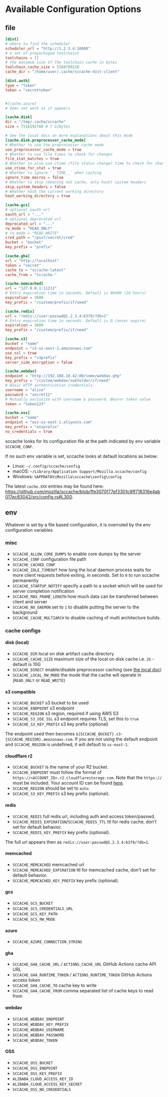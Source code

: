 # Available Configuration Options

## file

```toml
[dist]
# where to find the scheduler
scheduler_url = "http://1.2.3.4:10600"
# a set of prepackaged toolchains
toolchains = []
# the maximum size of the toolchain cache in bytes
toolchain_cache_size = 5368709120
cache_dir = "/home/user/.cache/sccache-dist-client"

[dist.auth]
type = "token"
token = "secrettoken"


#[cache.azure]
# does not work as it appears

[cache.disk]
dir = "/tmp/.cache/sccache"
size = 7516192768 # 7 GiBytes

# See the local docs on more explanations about this mode
[cache.disk.preprocessor_cache_mode]
# Whether to use the preprocessor cache mode
use_preprocessor_cache_mode = true
# Whether to use file times to check for changes
file_stat_matches = true
# Whether to also use ctime (file status change) time to check for changes
use_ctime_for_stat = true
# Whether to ignore `__TIME__` when caching
ignore_time_macros = false
# Whether to skip (meaning not cache, only hash) system headers
skip_system_headers = false
# Whether hash the current working directory
hash_working_directory = true

[cache.gcs]
# optional oauth url
oauth_url = "..."
# optional deprecated url
deprecated_url = "..."
rw_mode = "READ_ONLY"
# rw_mode = "READ_WRITE"
cred_path = "/psst/secret/cred"
bucket = "bucket"
key_prefix = "prefix"

[cache.gha]
url = "http://localhost"
token = "secret"
cache_to = "sccache-latest"
cache_from = "sccache-"

[cache.memcached]
url = "127.0.0.1:11211"
# Entry expiration time in seconds. Default is 86400 (24 hours)
expiration = 3600
key_prefix = "/custom/prefix/if/need"

[cache.redis]
url = "redis://user:passwd@1.2.3.4:6379/?db=1"
# Entry expiration time in seconds. Default is 0 (never expire)
expiration = 3600
key_prefix = "/custom/prefix/if/need"

[cache.s3]
bucket = "name"
endpoint = "s3-us-east-1.amazonaws.com"
use_ssl = true
key_prefix = "s3prefix"
server_side_encryption = false

[cache.webdav]
endpoint = "http://192.168.10.42:80/some/webdav.php"
key_prefix = "/custom/webdav/subfolder/if/need"
# Basic HTTP authentication credentials.
username = "alice"
password = "secret12"
# Mutually exclusive with username & password. Bearer token value
token = "token123"

[cache.oss]
bucket = "name"
endpoint = "oss-us-east-1.aliyuncs.com"
key_prefix = "ossprefix"
no_credentials = true
```

sccache looks for its configuration file at the path indicated by env variable `SCCACHE_CONF`.

If no such env variable is set, sccache looks at default locations as below:
- Linux: `~/.config/sccache/config`
- macOS: `~/Library/Application Support/Mozilla.sccache/config`
- Windows: `%APPDATA%\Mozilla\sccache\config\config`

The latest `cache.XXX` entries may be found here: https://github.com/mozilla/sccache/blob/ffe3070f77ef3301c8ff718316e4ab017ec83042/src/config.rs#L300.

## env

Whatever is set by a file based configuration, it is overruled by the env
configuration variables

### misc

* `SCCACHE_ALLOW_CORE_DUMPS` to enable core dumps by the server
* `SCCACHE_CONF` configuration file path
* `SCCACHE_CACHED_CONF`
* `SCCACHE_IDLE_TIMEOUT` how long the local daemon process waits for more client requests before exiting, in seconds. Set to `0` to run sccache permanently
* `SCCACHE_STARTUP_NOTIFY` specify a path to a socket which will be used for server completion notification
* `SCCACHE_MAX_FRAME_LENGTH` how much data can be transferred between client and server
* `SCCACHE_NO_DAEMON` set to `1` to disable putting the server to the background
* `SCCACHE_CACHE_MULTIARCH` to disable caching of multi architecture builds.

### cache configs

#### disk (local)

* `SCCACHE_DIR` local on disk artifact cache directory
* `SCCACHE_CACHE_SIZE` maximum size of the local on disk cache i.e. `2G` - default is 10G
* `SCCACHE_DIRECT` enable/disable preprocessor caching (see [the local doc](Local.md))
* `SCCACHE_LOCAL_RW_MODE` the mode that the cache will operate in (`READ_ONLY` or `READ_WRITE`)

#### s3 compatible

* `SCCACHE_BUCKET` s3 bucket to be used
* `SCCACHE_ENDPOINT` s3 endpoint
* `SCCACHE_REGION` s3 region, required if using AWS S3
* `SCCACHE_S3_USE_SSL` s3 endpoint requires TLS, set this to `true`
* `SCCACHE_S3_KEY_PREFIX` s3 key prefix (optional)

The endpoint used then becomes `${SCCACHE_BUCKET}.s3-{SCCACHE_REGION}.amazonaws.com`.
If you are not using the default endpoint and `SCCACHE_REGION` is undefined, it
will default to `us-east-1`.

#### cloudflare r2

* `SCCACHE_BUCKET` is the name of your R2 bucket.
* `SCCACHE_ENDPOINT` must follow the format of `https://<ACCOUNT_ID>.r2.cloudflarestorage.com`. Note that the `https://` must be included. Your account ID can be found [here](https://developers.cloudflare.com/fundamentals/get-started/basic-tasks/find-account-and-zone-ids/).
* `SCCACHE_REGION` should be set to `auto`.
* `SCCACHE_S3_KEY_PREFIX` s3 key prefix (optional).

#### redis

* `SCCACHE_REDIS` full redis url, including auth and access token/passwd.
* `SCCACHE_REDIS_EXPIRATION`/`SCCACHE_REDIS_TTL` ttl for redis cache, don't set for default behavior.
* `SCCACHE_REDIS_KEY_PREFIX` key prefix (optional).

The full url appears then as `redis://user:passwd@1.2.3.4:6379/?db=1`.

#### memcached

* `SCCACHE_MEMCACHED` memcached url
* `SCCACHE_MEMCACHED_EXPIRATION` ttl for memcached cache, don't set for default behavior.
* `SCCACHE_MEMCACHED_KEY_PREFIX` key prefix (optional).

#### gcs

* `SCCACHE_GCS_BUCKET`
* `SCCACHE_GCS_CREDENTIALS_URL`
* `SCCACHE_GCS_KEY_PATH`
* `SCCACHE_GCS_RW_MODE`

#### azure

* `SCCACHE_AZURE_CONNECTION_STRING`

#### gha

* `SCCACHE_GHA_CACHE_URL` / `ACTIONS_CACHE_URL` GitHub Actions cache API URL
* `SCCACHE_GHA_RUNTIME_TOKEN` / `ACTIONS_RUNTIME_TOKEN` GitHub Actions access token
* `SCCACHE_GHA_CACHE_TO` cache key to write
* `SCCACHE_GHA_CACHE_FROM` comma separated list of cache keys to read from

#### webdav

* `SCCACHE_WEBDAV_ENDPOINT`
* `SCCACHE_WEBDAV_KEY_PREFIX`
* `SCCACHE_WEBDAV_USERNAME`
* `SCCACHE_WEBDAV_PASSWORD`
* `SCCACHE_WEBDAV_TOKEN`

#### OSS

* `SCCACHE_OSS_BUCKET`
* `SCCACHE_OSS_ENDPOINT`
* `SCCACHE_OSS_KEY_PREFIX`
* `ALIBABA_CLOUD_ACCESS_KEY_ID`
* `ALIBABA_CLOUD_ACCESS_KEY_SECRET`
* `SCCACHE_OSS_NO_CREDENTIALS`
